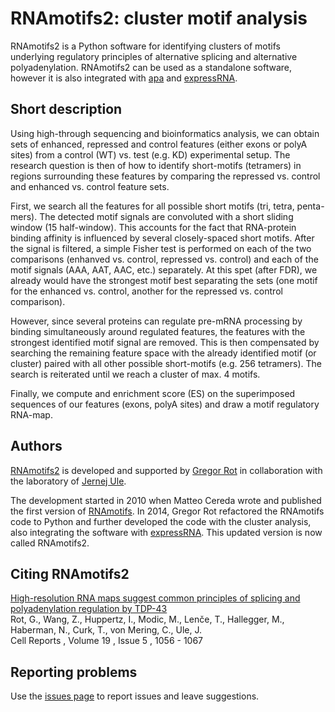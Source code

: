 # RNAmotifs2: cluster motif analysis

RNAmotifs2 is a Python software for identifying clusters of motifs underlying regulatory principles of alternative splicing and alternative polyadenylation. RNAmotifs2 can be used as a standalone software, however it is also integrated with [apa](https://github.com/grexor/apa) and [expressRNA](http://expressRNA.org).

## Short description

Using high-through sequencing and bioinformatics analysis, we can obtain sets of enhanced, repressed and control features (either exons or polyA sites) from a control (WT) vs. test (e.g. KD) experimental setup. The research question is then of how to identify short-motifs (tetramers) in regions surrounding these features by comparing the repressed vs. control and enhanced vs. control feature sets.

First, we search all the features for all possible short motifs (tri, tetra, penta-mers). The detected motif signals are convoluted with a short sliding window (15 half-window). This accounts for the fact that RNA-protein binding affinity is influenced by several closely-spaced short motifs. After the signal is filtered, a simple Fisher test is performed on each of the two comparisons (enhanved vs. control, repressed vs. control) and each of the motif signals (AAA, AAT, AAC, etc.) separately. At this spet (after FDR), we already would have the strongest motif best separating the sets (one motif for the enhanced vs. control, another for the repressed vs. control comparison).

However, since several proteins can regulate pre-mRNA processing by binding simultaneously around regulated features, the features with the strongest identified motif signal are removed. This is then compensated by searching the remaining feature space with the already identified motif (or cluster) paired with all other possible short-motifs (e.g. 256 tetramers). The search is reiterated until we reach a cluster of max. 4 motifs.

Finally, we compute and enrichment score (ES) on the superimposed sequences of our features (exons, polyA sites) and draw a motif regulatory RNA-map.

## Authors

[RNAmotifs2](https://github.com/grexor/apa) is developed and supported by [Gregor Rot](http://rotlab.info) in collaboration with the laboratory of [Jernej Ule](http://ulelab.info).

The development started in 2010 when Matteo Cereda wrote and published the first version of [RNAmotifs](https://genomebiology.biomedcentral.com/articles/10.1186/gb-2014-15-1-r20). In 2014, Gregor Rot refactored the RNAmotifs code to Python and further developed the code with the cluster analysis, also integrating the software with [expressRNA](http://expressRNA.org). This updated version is now called RNAmotifs2.

## Citing RNAmotifs2

[High-resolution RNA maps suggest common principles of splicing and polyadenylation regulation by TDP-43](http://www.cell.com/cell-reports/abstract/S2211-1247(17)30522-3)<br />
Rot, G., Wang, Z., Huppertz, I., Modic, M., Lenče, T., Hallegger, M., Haberman, N., Curk, T., von Mering, C., Ule, J.<br />
Cell Reports , Volume 19 , Issue 5 , 1056 - 1067

## Reporting problems

Use the [issues page](https://github.com/grexor/rnamotifs2/issues) to report issues and leave suggestions.

